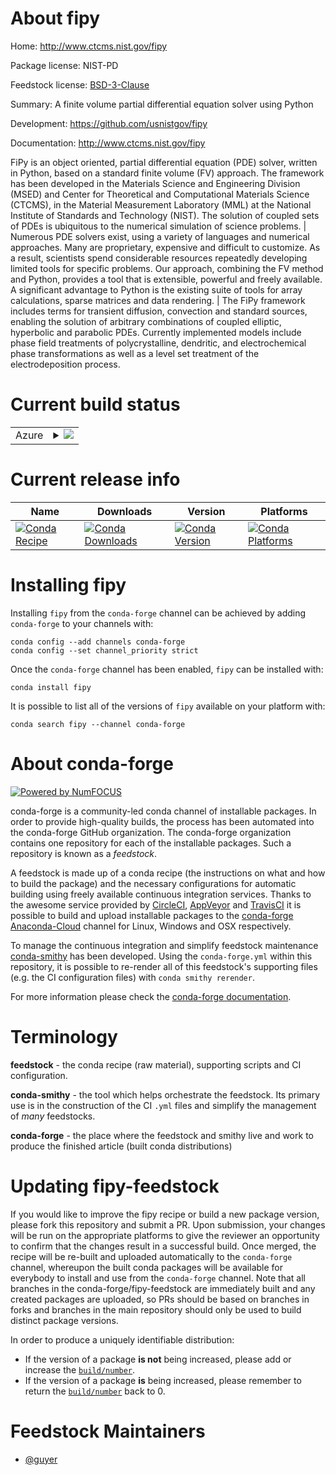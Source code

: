 About fipy
==========

Home: http://www.ctcms.nist.gov/fipy

Package license: NIST-PD

Feedstock license: [BSD-3-Clause](https://github.com/conda-forge/fipy-feedstock/blob/main/LICENSE.txt)

Summary: A finite volume partial differential equation solver using Python

Development: https://github.com/usnistgov/fipy

Documentation: http://www.ctcms.nist.gov/fipy

FiPy is an object oriented, partial differential equation (PDE) solver,
written in Python, based on a standard finite volume (FV) approach. The
framework has been developed in the Materials Science and Engineering
Division (MSED) and Center for Theoretical and Computational Materials
Science (CTCMS), in the Material Measurement Laboratory (MML) at the
National Institute of Standards and Technology (NIST). The solution of
coupled sets of PDEs is ubiquitous to the numerical simulation of
science problems.
|
Numerous PDE solvers exist, using a variety of languages and numerical
approaches. Many are proprietary, expensive and difficult to customize.
As a result, scientists spend considerable resources repeatedly
developing limited tools for specific problems. Our approach, combining
the FV method and Python, provides a tool that is extensible, powerful
and freely available. A significant advantage to Python is the existing
suite of tools for array calculations, sparse matrices and data
rendering.
|
The FiPy framework includes terms for transient diffusion, convection
and standard sources, enabling the solution of arbitrary combinations
of coupled elliptic, hyperbolic and parabolic PDEs. Currently
implemented models include phase field treatments of polycrystalline,
dendritic, and electrochemical phase transformations as well as a level
set treatment of the electrodeposition process.


Current build status
====================


<table>
    
  <tr>
    <td>Azure</td>
    <td>
      <details>
        <summary>
          <a href="https://dev.azure.com/conda-forge/feedstock-builds/_build/latest?definitionId=6485&branchName=main">
            <img src="https://dev.azure.com/conda-forge/feedstock-builds/_apis/build/status/fipy-feedstock?branchName=main">
          </a>
        </summary>
        <table>
          <thead><tr><th>Variant</th><th>Status</th></tr></thead>
          <tbody><tr>
              <td>linux_64_python3.10.____cpython</td>
              <td>
                <a href="https://dev.azure.com/conda-forge/feedstock-builds/_build/latest?definitionId=6485&branchName=main">
                  <img src="https://dev.azure.com/conda-forge/feedstock-builds/_apis/build/status/fipy-feedstock?branchName=main&jobName=linux&configuration=linux_64_python3.10.____cpython" alt="variant">
                </a>
              </td>
            </tr><tr>
              <td>linux_64_python3.7.____cpython</td>
              <td>
                <a href="https://dev.azure.com/conda-forge/feedstock-builds/_build/latest?definitionId=6485&branchName=main">
                  <img src="https://dev.azure.com/conda-forge/feedstock-builds/_apis/build/status/fipy-feedstock?branchName=main&jobName=linux&configuration=linux_64_python3.7.____cpython" alt="variant">
                </a>
              </td>
            </tr><tr>
              <td>linux_64_python3.8.____cpython</td>
              <td>
                <a href="https://dev.azure.com/conda-forge/feedstock-builds/_build/latest?definitionId=6485&branchName=main">
                  <img src="https://dev.azure.com/conda-forge/feedstock-builds/_apis/build/status/fipy-feedstock?branchName=main&jobName=linux&configuration=linux_64_python3.8.____cpython" alt="variant">
                </a>
              </td>
            </tr><tr>
              <td>linux_64_python3.9.____cpython</td>
              <td>
                <a href="https://dev.azure.com/conda-forge/feedstock-builds/_build/latest?definitionId=6485&branchName=main">
                  <img src="https://dev.azure.com/conda-forge/feedstock-builds/_apis/build/status/fipy-feedstock?branchName=main&jobName=linux&configuration=linux_64_python3.9.____cpython" alt="variant">
                </a>
              </td>
            </tr><tr>
              <td>osx_64_python3.10.____cpython</td>
              <td>
                <a href="https://dev.azure.com/conda-forge/feedstock-builds/_build/latest?definitionId=6485&branchName=main">
                  <img src="https://dev.azure.com/conda-forge/feedstock-builds/_apis/build/status/fipy-feedstock?branchName=main&jobName=osx&configuration=osx_64_python3.10.____cpython" alt="variant">
                </a>
              </td>
            </tr><tr>
              <td>osx_64_python3.7.____cpython</td>
              <td>
                <a href="https://dev.azure.com/conda-forge/feedstock-builds/_build/latest?definitionId=6485&branchName=main">
                  <img src="https://dev.azure.com/conda-forge/feedstock-builds/_apis/build/status/fipy-feedstock?branchName=main&jobName=osx&configuration=osx_64_python3.7.____cpython" alt="variant">
                </a>
              </td>
            </tr><tr>
              <td>osx_64_python3.8.____cpython</td>
              <td>
                <a href="https://dev.azure.com/conda-forge/feedstock-builds/_build/latest?definitionId=6485&branchName=main">
                  <img src="https://dev.azure.com/conda-forge/feedstock-builds/_apis/build/status/fipy-feedstock?branchName=main&jobName=osx&configuration=osx_64_python3.8.____cpython" alt="variant">
                </a>
              </td>
            </tr><tr>
              <td>osx_64_python3.9.____cpython</td>
              <td>
                <a href="https://dev.azure.com/conda-forge/feedstock-builds/_build/latest?definitionId=6485&branchName=main">
                  <img src="https://dev.azure.com/conda-forge/feedstock-builds/_apis/build/status/fipy-feedstock?branchName=main&jobName=osx&configuration=osx_64_python3.9.____cpython" alt="variant">
                </a>
              </td>
            </tr><tr>
              <td>win_64_python3.10.____cpython</td>
              <td>
                <a href="https://dev.azure.com/conda-forge/feedstock-builds/_build/latest?definitionId=6485&branchName=main">
                  <img src="https://dev.azure.com/conda-forge/feedstock-builds/_apis/build/status/fipy-feedstock?branchName=main&jobName=win&configuration=win_64_python3.10.____cpython" alt="variant">
                </a>
              </td>
            </tr><tr>
              <td>win_64_python3.7.____cpython</td>
              <td>
                <a href="https://dev.azure.com/conda-forge/feedstock-builds/_build/latest?definitionId=6485&branchName=main">
                  <img src="https://dev.azure.com/conda-forge/feedstock-builds/_apis/build/status/fipy-feedstock?branchName=main&jobName=win&configuration=win_64_python3.7.____cpython" alt="variant">
                </a>
              </td>
            </tr><tr>
              <td>win_64_python3.8.____cpython</td>
              <td>
                <a href="https://dev.azure.com/conda-forge/feedstock-builds/_build/latest?definitionId=6485&branchName=main">
                  <img src="https://dev.azure.com/conda-forge/feedstock-builds/_apis/build/status/fipy-feedstock?branchName=main&jobName=win&configuration=win_64_python3.8.____cpython" alt="variant">
                </a>
              </td>
            </tr><tr>
              <td>win_64_python3.9.____cpython</td>
              <td>
                <a href="https://dev.azure.com/conda-forge/feedstock-builds/_build/latest?definitionId=6485&branchName=main">
                  <img src="https://dev.azure.com/conda-forge/feedstock-builds/_apis/build/status/fipy-feedstock?branchName=main&jobName=win&configuration=win_64_python3.9.____cpython" alt="variant">
                </a>
              </td>
            </tr>
          </tbody>
        </table>
      </details>
    </td>
  </tr>
</table>

Current release info
====================

| Name | Downloads | Version | Platforms |
| --- | --- | --- | --- |
| [![Conda Recipe](https://img.shields.io/badge/recipe-fipy-green.svg)](https://anaconda.org/conda-forge/fipy) | [![Conda Downloads](https://img.shields.io/conda/dn/conda-forge/fipy.svg)](https://anaconda.org/conda-forge/fipy) | [![Conda Version](https://img.shields.io/conda/vn/conda-forge/fipy.svg)](https://anaconda.org/conda-forge/fipy) | [![Conda Platforms](https://img.shields.io/conda/pn/conda-forge/fipy.svg)](https://anaconda.org/conda-forge/fipy) |

Installing fipy
===============

Installing `fipy` from the `conda-forge` channel can be achieved by adding `conda-forge` to your channels with:

```
conda config --add channels conda-forge
conda config --set channel_priority strict
```

Once the `conda-forge` channel has been enabled, `fipy` can be installed with:

```
conda install fipy
```

It is possible to list all of the versions of `fipy` available on your platform with:

```
conda search fipy --channel conda-forge
```


About conda-forge
=================

[![Powered by
NumFOCUS](https://img.shields.io/badge/powered%20by-NumFOCUS-orange.svg?style=flat&colorA=E1523D&colorB=007D8A)](https://numfocus.org)

conda-forge is a community-led conda channel of installable packages.
In order to provide high-quality builds, the process has been automated into the
conda-forge GitHub organization. The conda-forge organization contains one repository
for each of the installable packages. Such a repository is known as a *feedstock*.

A feedstock is made up of a conda recipe (the instructions on what and how to build
the package) and the necessary configurations for automatic building using freely
available continuous integration services. Thanks to the awesome service provided by
[CircleCI](https://circleci.com/), [AppVeyor](https://www.appveyor.com/)
and [TravisCI](https://travis-ci.com/) it is possible to build and upload installable
packages to the [conda-forge](https://anaconda.org/conda-forge)
[Anaconda-Cloud](https://anaconda.org/) channel for Linux, Windows and OSX respectively.

To manage the continuous integration and simplify feedstock maintenance
[conda-smithy](https://github.com/conda-forge/conda-smithy) has been developed.
Using the ``conda-forge.yml`` within this repository, it is possible to re-render all of
this feedstock's supporting files (e.g. the CI configuration files) with ``conda smithy rerender``.

For more information please check the [conda-forge documentation](https://conda-forge.org/docs/).

Terminology
===========

**feedstock** - the conda recipe (raw material), supporting scripts and CI configuration.

**conda-smithy** - the tool which helps orchestrate the feedstock.
                   Its primary use is in the construction of the CI ``.yml`` files
                   and simplify the management of *many* feedstocks.

**conda-forge** - the place where the feedstock and smithy live and work to
                  produce the finished article (built conda distributions)


Updating fipy-feedstock
=======================

If you would like to improve the fipy recipe or build a new
package version, please fork this repository and submit a PR. Upon submission,
your changes will be run on the appropriate platforms to give the reviewer an
opportunity to confirm that the changes result in a successful build. Once
merged, the recipe will be re-built and uploaded automatically to the
`conda-forge` channel, whereupon the built conda packages will be available for
everybody to install and use from the `conda-forge` channel.
Note that all branches in the conda-forge/fipy-feedstock are
immediately built and any created packages are uploaded, so PRs should be based
on branches in forks and branches in the main repository should only be used to
build distinct package versions.

In order to produce a uniquely identifiable distribution:
 * If the version of a package **is not** being increased, please add or increase
   the [``build/number``](https://docs.conda.io/projects/conda-build/en/latest/resources/define-metadata.html#build-number-and-string).
 * If the version of a package **is** being increased, please remember to return
   the [``build/number``](https://docs.conda.io/projects/conda-build/en/latest/resources/define-metadata.html#build-number-and-string)
   back to 0.

Feedstock Maintainers
=====================

* [@guyer](https://github.com/guyer/)

